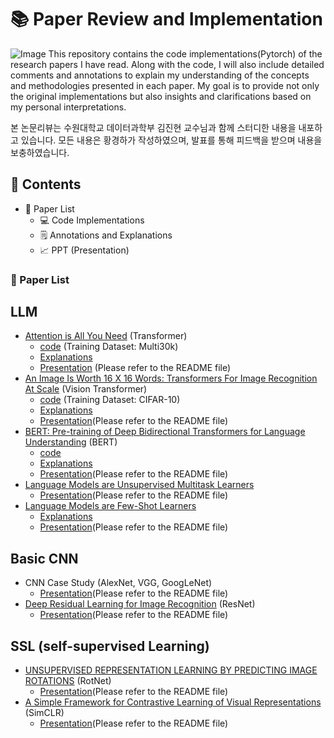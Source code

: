# 📚 Paper Review and Implementation

![Image](https://github.com/user-attachments/assets/fff6081e-1eb1-4289-b7c3-c7e3c80311d9)
This repository contains the code implementations(Pytorch) of the research papers I have read. Along with the code, I will also include detailed comments and annotations to explain my understanding of the concepts and methodologies presented in each paper. My goal is to provide not only the original implementations but also insights and clarifications based on my personal interpretations.

본 논문리뷰는 수원대학교 데이터과학부 김진현 교수님과 함께 스터디한 내용을 내포하고 있습니다.
모든 내용은 황경하가 작성하였으며, 발표를 통해 피드백을 받으며 내용을 보충하였습니다.

## 📝 Contents  
- 📖 Paper List  
  - 💻 Code Implementations
  - 🗒️ Annotations and Explanations
  - 📈 PPT (Presentation)

### 📖 Paper List

## LLM
- [Attention is All You Need](http://arxiv.org/abs/1706.03762) (Transformer)
  - [code](https://github.com/kyeongha-git/Study/tree/main/Transformer) (Training Dataset: Multi30k)
  - [Explanations](https://kyeongha-blog.tistory.com/entry/Transformer-Attention-Is-All-You-Need)
  - [Presentation](https://github.com/kyeongha-git/Study/tree/main/Transformer) (Please refer to the README file)
- [An Image Is Worth 16 X 16 Words: Transformers For Image Recognition At Scale](http://arxiv.org/abs/2010.11929) (Vision Transformer)
  - [code](https://github.com/kyeongha-git/Study/tree/main/ViT) (Training Dataset: CIFAR-10)
  - [Explanations](https://kyeongha-blog.tistory.com/entry/Vision-Transformer-AN-IMAGE-IS-WORTH-16X16-WORDS-TRANSFORMERS-FOR-IMAGE-RECOGNITION-AT-SCALE)
  - [Presentation](https://github.com/kyeongha-git/Study/tree/main/ViT)(Please refer to the README file)
- [BERT: Pre-training of Deep Bidirectional Transformers for Language Understanding](https://arxiv.org/abs/1810.04805) (BERT)
  - [code](https://github.com/kyeongha-git/Study/tree/main/BERT-pytorch)
  - [Explanations](https://kyeongha-blog.tistory.com/entry/LLM-BERT-Pre-training-of-Deep-Bidirectional-Transformers-for-Language-Understanding-%EB%85%BC%EB%AC%B8-%EB%A6%AC%EB%B7%B0-%EA%B8%B0%EC%B4%88%EB%B6%80%ED%84%B0-%EA%BC%BC%EA%BC%BC%ED%9E%88)
  - [Presentation](https://github.com/kyeongha-git/Study/tree/main/BERT-pytorch)(Please refer to the README file)
- [Language Models are Unsupervised Multitask Learners](https://cdn.openai.com/better-language-models/language_models_are_unsupervised_multitask_learners.pdf)
  - [Presentation](https://github.com/kyeongha-git/Study/tree/main/GPT-2)(Please refer to the README file)
- [Language Models are Few-Shot Learners](https://papers.nips.cc/paper_files/paper/2020/file/1457c0d6bfcb4967418bfb8ac142f64a-Paper.pdf)
  - [Explanations](https://kyeongha-blog.tistory.com/entry/GPT-3-Language-Models-are-Few-Shot-Learners-%EB%85%BC%EB%AC%B8-%EB%A6%AC%EB%B7%B0-%EA%B8%B0%EC%B4%88%EB%B6%80%ED%84%B0-%EA%BC%BC%EA%BC%BC%ED%9E%88)
  - [Presentation](https://github.com/kyeongha-git/Study/tree/main/GPT-3)(Please refer to the README file)


## Basic CNN
- CNN Case Study (AlexNet, VGG, GoogLeNet)
  - [Presentation](https://github.com/kyeongha-git/Study/tree/main/CNN%20(AlexNet%2CVGG%2CGoogLeNet))(Please refer to the README file)
- [Deep Residual Learning for Image Recognition](https://arxiv.org/abs/1512.03385) (ResNet)
  - [Presentation](https://github.com/kyeongha-git/Study/tree/main/ResNet)(Please refer to the README file)

## SSL (self-supervised Learning)
- [UNSUPERVISED REPRESENTATION LEARNING BY PREDICTING IMAGE ROTATIONS](http://arxiv.org/abs/1803.07728) (RotNet)
  - [Presentation](https://github.com/kyeongha-git/Study/tree/main/RotNet)(Please refer to the README file)
- [A Simple Framework for Contrastive Learning of Visual Representations](http://arxiv.org/abs/2002.05709) (SimCLR)
  - [Presentation](https://github.com/kyeongha-git/Study/tree/main/SimCLR)(Please refer to the README file)